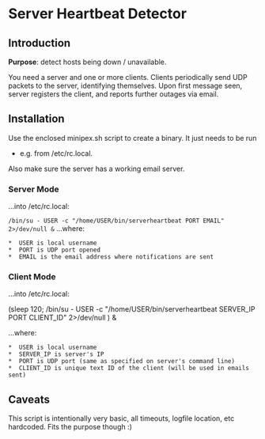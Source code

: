 # Server Heartbeat Detector

## Introduction

**Purpose**: detect hosts being down / unavailable.

You need a server and one or more clients. Clients periodically send UDP
packets to the server, identifying themselves. Upon first message seen, server
registers the client, and reports further outages via email.

## Installation

Use the enclosed minipex.sh script to create a binary. It just needs to be run
- e.g. from /etc/rc.local.

Also make sure the server has a working email server.

### Server Mode

...into /etc/rc.local:

  `/bin/su - USER -c "/home/USER/bin/serverheartbeat PORT EMAIL" 2>/dev/null &`
...where:

    *  USER is local username
    *  PORT is UDP port opened
    *  EMAIL is the email address where notifications are sent

### Client Mode

...into /etc/rc.local:

(sleep 120; /bin/su - USER -c "/home/USER/bin/serverheartbeat SERVER_IP PORT CLIENT_ID" 2>/dev/null ) &

...where:

    *  USER is local username
    *  SERVER_IP is server's IP
    *  PORT is UDP port (same as specified on server's command line)
    *  CLIENT_ID is unique text ID of the client (will be used in emails sent)


## Caveats

This script is intentionally very basic, all timeouts, logfile location, etc
hardcoded. Fits the purpose though :)

